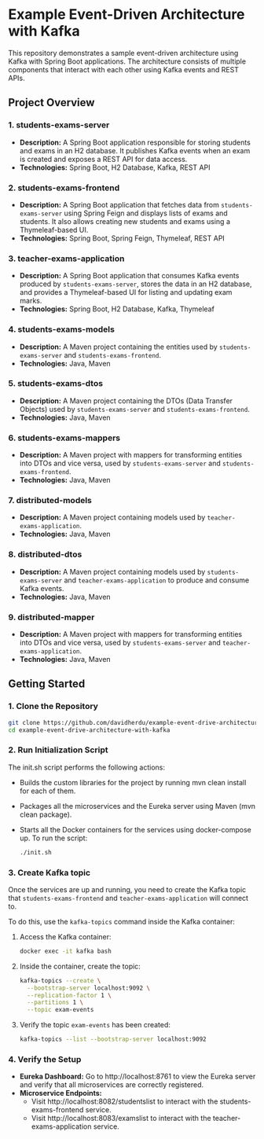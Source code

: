 # Example Event-Driven Architecture with Kafka

This repository demonstrates a sample event-driven architecture using Kafka with Spring Boot applications. The architecture consists of multiple components that interact with each other using Kafka events and REST APIs.

## Project Overview

### 1. **students-exams-server**
- **Description:** A Spring Boot application responsible for storing students and exams in an H2 database. It publishes Kafka events when an exam is created and exposes a REST API for data access.
- **Technologies:** Spring Boot, H2 Database, Kafka, REST API

### 2. **students-exams-frontend**
- **Description:** A Spring Boot application that fetches data from `students-exams-server` using Spring Feign and displays lists of exams and students. It also allows creating new students and exams using a Thymeleaf-based UI.
- **Technologies:** Spring Boot, Spring Feign, Thymeleaf, REST API

### 3. **teacher-exams-application**
- **Description:** A Spring Boot application that consumes Kafka events produced by `students-exams-server`, stores the data in an H2 database, and provides a Thymeleaf-based UI for listing and updating exam marks.
- **Technologies:** Spring Boot, H2 Database, Kafka, Thymeleaf

### 4. **students-exams-models**
- **Description:** A Maven project containing the entities used by `students-exams-server` and `students-exams-frontend`.
- **Technologies:** Java, Maven

### 5. **students-exams-dtos**
- **Description:** A Maven project containing the DTOs (Data Transfer Objects) used by `students-exams-server` and `students-exams-frontend`.
- **Technologies:** Java, Maven

### 6. **students-exams-mappers**
- **Description:** A Maven project with mappers for transforming entities into DTOs and vice versa, used by `students-exams-server` and `students-exams-frontend`.
- **Technologies:** Java, Maven

### 7. **distributed-models**
- **Description:** A Maven project containing models used by `teacher-exams-application`.
- **Technologies:** Java, Maven

### 8. **distributed-dtos**
- **Description:** A Maven project containing models used by `students-exams-server` and `teacher-exams-application` to produce and consume Kafka events.
- **Technologies:** Java, Maven

### 9. **distributed-mapper**
- **Description:** A Maven project with mappers for transforming entities into DTOs and vice versa, used by `students-exams-server` and `teacher-exams-application`.
- **Technologies:** Java, Maven

## Getting Started

### 1. **Clone the Repository**

   ```bash
   git clone https://github.com/davidherdu/example-event-drive-architecture-with-kafka.git
   cd example-event-drive-architecture-with-kafka
   ```


### 2. **Run Initialization Script**

   The init.sh script performs the following actions:

- Builds the custom libraries for the project by running mvn clean install for each of them.
- Packages all the microservices and the Eureka server using Maven (mvn clean package).
- Starts all the Docker containers for the services using docker-compose up.
  To run the script:

   ```bash
   ./init.sh
   ```


### 3. **Create Kafka topic**

   Once the services are up and running, you need to create the Kafka topic that `students-exams-frontend` and `teacher-exams-application` will connect to.

   To do this, use the `kafka-topics` command inside the Kafka container:

1. Access the Kafka container:

   ```bash
   docker exec -it kafka bash
   ```

2. Inside the container, create the topic:

   ```bash
   kafka-topics --create \
     --bootstrap-server localhost:9092 \
     --replication-factor 1 \
     --partitions 1 \
     --topic exam-events
   ```

3. Verify the topic `exam-events` has been created:

   ```bash
   kafka-topics --list --bootstrap-server localhost:9092
   ```


### 4. **Verify the Setup**
- **Eureka Dashboard:** Go to http://localhost:8761 to view the Eureka server and verify that all microservices are correctly registered.
- **Microservice Endpoints:**
   - Visit http://localhost:8082/studentslist to interact with the students-exams-frontend service.
   - Visit http://localhost:8083/examslist to interact with the teacher-exams-application service.

 
